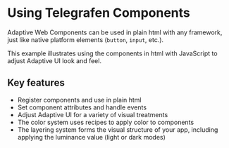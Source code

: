 # Using Telegrafen Components

Adaptive Web Components can be used in plain html with any framework, just like native platform elements (`button`, `input`, etc.).

This example illustrates using the components in html with JavaScript to adjust Adaptive UI look and feel.

## Key features

- Register components and use in plain html
- Set component attributes and handle events
- Adjust Adaptive UI for a variety of visual treatments
- The color system uses recipes to apply color to components
- The layering system forms the visual structure of your app, including applying the luminance value (light or dark modes)
